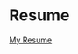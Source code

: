 <!DOCTYPE html>
<html>
<body>

<h1>Resume</h1>

<p><a href="https://dhiraj73ray.github.io/MyResume/">My Resume</a></p>

</body>
</html>


